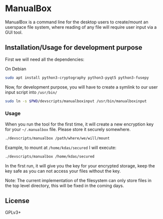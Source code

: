 # ManualBox

ManualBox is a command line for the desktop users to create/mount an userspace file system, where reading
of any file will require user input via a GUI tool.

## Installation/Usage for development purpose

First we will need all the dependencies:

On Debian

```sh
sudo apt install python3-cryptography python3-pyqt5 python3-fusepy
```

Now, for development purpose, you will have to create a symlink to our user input script into `/usr/bin/`

```sh
sudo ln -s $PWD/devscripts/manualboxinput /usr/bin/manualboxinput
```

### Usage

When you run the tool for the first time, it will create a new encryption key for your `~/.manualbox` file.
Please store it securely somewhere.

```sh
./devscripts/manualbox /path/where/we/will/mount
```

Example, to mount at `/home/kdas/secured` I will execute:

```sh
./devscripts/manualbox /home/kdas/secured
```

In the first run, it will give you the key for your encrypted storage, keep the key safe as you can not access your files without the key.

Note: The current implementation of the filesystem can only store files in the top level directory, this will be fixed in the coming days.

## License

GPLv3+
